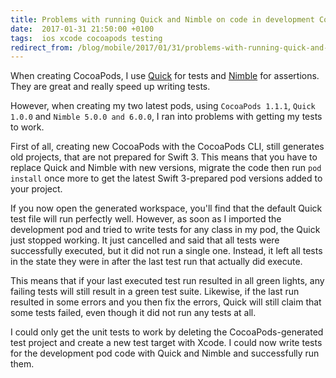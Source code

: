 ```yaml
---
title: Problems with running Quick and Nimble on code in development CocoaPod
date:  2017-01-31 21:50:00 +0100
tags:  ios xcode cocoapods testing
redirect_from: /blog/mobile/2017/01/31/problems-with-running-quick-and-nimble-on-code-in-development-cocoapod
---
```


When creating CocoaPods, I use [Quick](https://github.com/Quick/Quick) for tests
and [Nimble](https://github.com/Quick/Nimble) for assertions. They are great and
really speed up writing tests.

However, when creating my two latest pods, using `CocoaPods 1.1.1`, `Quick 1.0.0`
and `Nimble 5.0.0 and 6.0.0`, I ran into problems with getting my tests to work.

First of all, creating new CocoaPods with the CocoaPods CLI, still generates old
projects, that are not prepared for Swift 3. This means that you have to replace
Quick and Nimble with new versions, migrate the code then run `pod install` once
more to get the latest Swift 3-prepared pod versions added to your project.

If you now open the generated workspace, you'll find that the default Quick test
file will run perfectly well. However, as soon as I imported the development pod
and tried to write tests for any class in my pod, the Quick just stopped working.
It just cancelled and said that all tests were successfully executed, but it did
not run a single one. Instead, it left all tests in the state they were in after
the last test run that actually did execute.

This means that if your last executed test run resulted in all green lights, any
failing tests will still result in a green test suite. Likewise, if the last run
resulted in some errors and you then fix the errors, Quick will still claim that
some tests failed, even though it did not run any tests at all.

I could only get the unit tests to work by deleting the CocoaPods-generated test
project and create a new test target with Xcode. I could now write tests for the
development pod code with Quick and Nimble and successfully run them.
